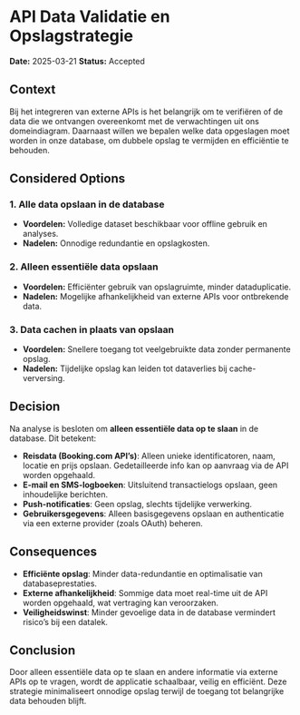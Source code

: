 # API Data Validatie en Opslagstrategie

**Date:** 2025-03-21
**Status:** Accepted

## Context
Bij het integreren van externe APIs is het belangrijk om te verifiëren of de data die we ontvangen overeenkomt met de verwachtingen uit ons domeindiagram. Daarnaast willen we bepalen welke data opgeslagen moet worden in onze database, om dubbele opslag te vermijden en efficiëntie te behouden.

## Considered Options
### 1. Alle data opslaan in de database
- **Voordelen:** Volledige dataset beschikbaar voor offline gebruik en analyses.
- **Nadelen:** Onnodige redundantie en opslagkosten.

### 2. Alleen essentiële data opslaan
- **Voordelen:** Efficiënter gebruik van opslagruimte, minder dataduplicatie.
- **Nadelen:** Mogelijke afhankelijkheid van externe APIs voor ontbrekende data.

### 3. Data cachen in plaats van opslaan
- **Voordelen:** Snellere toegang tot veelgebruikte data zonder permanente opslag.
- **Nadelen:** Tijdelijke opslag kan leiden tot dataverlies bij cache-verversing.

## Decision
Na analyse is besloten om **alleen essentiële data op te slaan** in de database. Dit betekent:
- **Reisdata (Booking.com API’s)**: Alleen unieke identificatoren, naam, locatie en prijs opslaan. Gedetailleerde info kan op aanvraag via de API worden opgehaald.
- **E-mail en SMS-logboeken**: Uitsluitend transactielogs opslaan, geen inhoudelijke berichten.
- **Push-notificaties**: Geen opslag, slechts tijdelijke verwerking.
- **Gebruikersgegevens**: Alleen basisgegevens opslaan en authenticatie via een externe provider (zoals OAuth) beheren.

## Consequences
- **Efficiënte opslag**: Minder data-redundantie en optimalisatie van databaseprestaties.
- **Externe afhankelijkheid**: Sommige data moet real-time uit de API worden opgehaald, wat vertraging kan veroorzaken.
- **Veiligheidswinst**: Minder gevoelige data in de database vermindert risico’s bij een datalek.

## Conclusion
Door alleen essentiële data op te slaan en andere informatie via externe APIs op te vragen, wordt de applicatie schaalbaar, veilig en efficiënt. Deze strategie minimaliseert onnodige opslag terwijl de toegang tot belangrijke data behouden blijft.